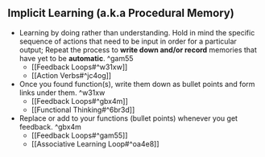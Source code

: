 ## Implicit Learning (a.k.a Procedural Memory)
- Learning by doing rather than understanding. 
    Hold in mind the specific sequence of actions that need to be input in order for a particular output; 
    Repeat the process to **write down and/or record** memories that have yet to be **automatic**. ^gam55
	- [[Feedback Loops#^w31xw]]
	- [[Action Verbs#^jc4og]]
- Once you found function(s), write them down as bullet points and form links under them. ^w31xw
    - [[Feedback Loops#^gbx4m]]
    - [[Functional Thinking#^6br3d]]
- Replace or add to your functions (bullet points) whenever you get feedback. ^gbx4m
    - [[Feedback Loops#^gam55]]
    - [[Associative Learning Loop#^oa4e8]]
